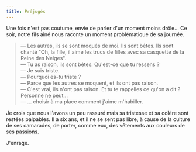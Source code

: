 ```yaml
---
title: Préjugés
---
```


Une fois n'est pas coutume, envie de parler d'un moment moins drôle… Ce soir,
notre fils ainé nous raconte un moment problématique de sa journée.

<!-- more -->

> — Les autres, ils se sont moqués de moi. Ils sont bêtes. Ils sont chanté "Oh,
> la fille, il aime les trucs de filles avec sa casquette de la Reine des
> Neiges".  
> — Tu as raison, ils sont bêtes. Qu'est-ce que tu ressens ?  
> — Je suis triste.  
> — Pourquoi es-tu triste ?  
> — Parce que les autres se moquent, et ils ont pas raison.  
> — C'est vrai, ils n'ont pas raison. Et tu te rappelles ce qu'on a dit ?
> Personne ne peut…  
> — … choisir à ma place comment j'aime m'habiller.

Je crois que nous l'avons un peu rassuré mais sa tristesse et sa colère sont
restées palpables. Il a six ans, et il ne se sent pas libre, à cause de la
culture de ses camarades, de porter, comme eux, des vêtements aux couleurs de
ses passions.

J'enrage.

